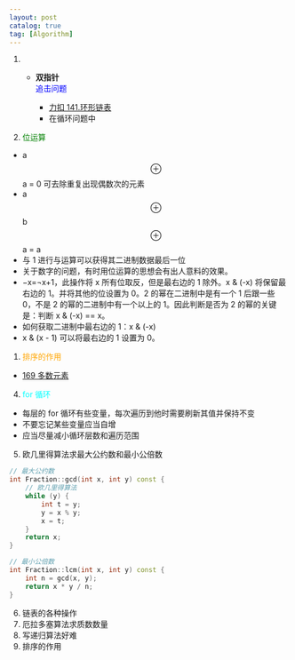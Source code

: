 ```yaml
---
layout: post
catalog: true
tag: [Algorithm]
---
```


1. - **双指针**  
     <font color = "blue">追击问题 </font>

     - [力扣 141.环形链表](https://leetcode-cn.com/problems/linked-list-cycle/)
     - 在循环问题中

1. <font color = "green">位运算 </font>

- a
  $$\oplus$$
  a = 0
  可去除重复出现偶数次的元素
- a
  $$\oplus$$b$$\oplus$$
  a = a
- 与 1 进行与运算可以获得其二进制数据最后一位
- 关于数字的问题，有时用位运算的思想会有出人意料的效果。
- −x=¬x+1，此操作将 x 所有位取反，但是最右边的 1 除外。x & (-x) 将保留最右边的 1。并将其他的位设置为 0。2 的幂在二进制中是有一个 1 后跟一些 0，不是 2 的幂的二进制中有一个以上的 1。因此判断是否为 2 的幂的关键是：判断 x & (-x) == x。
- 如何获取二进制中最右边的 1：x & (-x)
- x & (x - 1) 可以将最右边的 1 设置为 0。

1. <font color = "orange">排序的作用 </font>

- [169 多数元素](https://leetcode-cn.com/problems/majority-element/)

4. <font color = "cyan"> for 循环 </font>

- 每层的 for 循环有些变量，每次遍历到他时需要刷新其值并保持不变
- 不要忘记某些变量应当自增
- 应当尽量减小循环层数和遍历范围

5. 欧几里得算法求最大公约数和最小公倍数

```c++
// 最大公约数
int Fraction::gcd(int x, int y) const {
    // 欧几里得算法
    while (y) {
        int t = y;
        y = x % y;
        x = t;
    }
    return x;
}

// 最小公倍数
int Fraction::lcm(int x, int y) const {
    int n = gcd(x, y);
    return x * y / n;
}
```

6. 链表的各种操作
7. 厄拉多塞算法求质数数量
8. 写递归算法好难
9. 排序的作用
